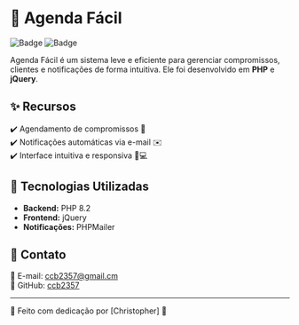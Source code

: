 # 📅 Agenda Fácil

![Badge](https://img.shields.io/badge/PHP-8.2-blue?style=for-the-badge&logo=php) ![Badge](https://img.shields.io/badge/jQuery-3.7-blue?style=for-the-badge&logo=jquery)

Agenda Fácil é um sistema leve e eficiente para gerenciar compromissos, clientes e notificações de forma intuitiva. Ele foi desenvolvido em **PHP** e **jQuery**.

## ✨ Recursos
✔️ Agendamento de compromissos 📅  
✔️ Notificações automáticas via e-mail ✉️  
✔️ Interface intuitiva e responsiva 📱💻  

## 🚀 Tecnologias Utilizadas
- **Backend:** PHP 8.2
- **Frontend:** jQuery
- **Notificações:** PHPMailer

## 📩 Contato
📧 E-mail: [ccb2357@gmail.cm](mailto:ccb2357@gmail.cm)  
🐙 GitHub: [ccb2357](https://github.com/ccb2357)    

---
💙 Feito com dedicação por [Christopher] 🚀
